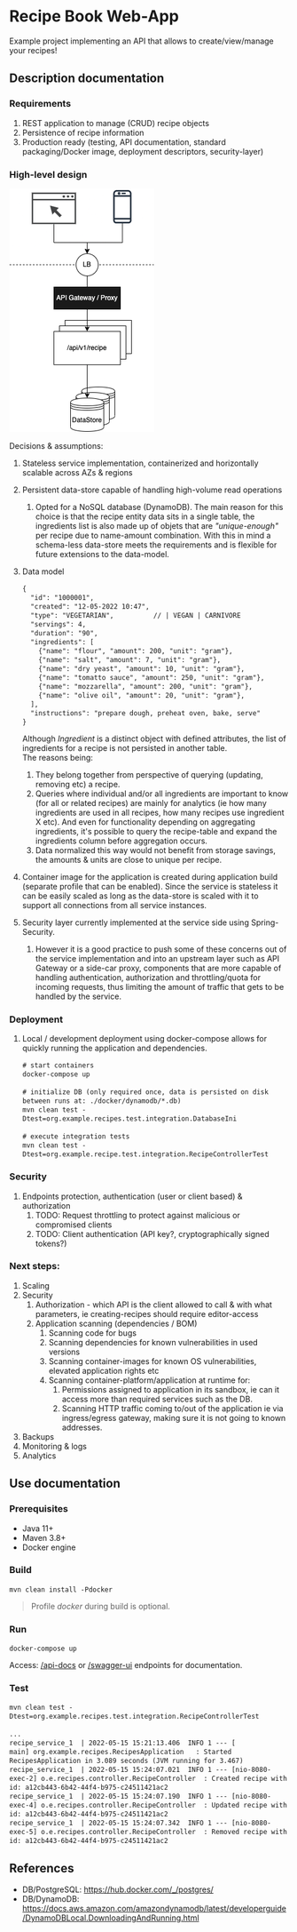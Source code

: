 # Recipe Book Web-App

Example project implementing an API that allows to create/view/manage your recipes!

## Description documentation

### Requirements

1. REST application to manage (CRUD) recipe objects
2. Persistence of recipe information
3. Production ready (testing, API documentation, standard packaging/Docker image, deployment descriptors, security-layer)

### High-level design

![Recipe service high-level diagram](./img/recipe_hld.drawio.png "Recipe service high-level diagram")

Decisions & assumptions:

1. Stateless service implementation, containerized and horizontally scalable across AZs & regions
2. Persistent data-store capable of handling high-volume read operations
    1. Opted for a NoSQL database (DynamoDB). The main reason for this choice is that the recipe entity data sits in a single table, the ingredients list is also made up of objets that are _"unique-enough"_ per recipe due to name-amount combination. With this in mind a schema-less data-store meets the requirements and is flexible for future extensions to the data-model.
3. Data model
   ````
   {
     "id": "1000001",
     "created": "12-05-2022 10:47",
     "type": "VEGETARIAN",          // | VEGAN | CARNIVORE
     "servings": 4,
     "duration": "90",
     "ingredients": [
       {"name": "flour", "amount": 200, "unit": "gram"},
       {"name": "salt", "amount": 7, "unit": "gram"},
       {"name": "dry yeast", "amount": 10, "unit": "gram"},
       {"name": "tomatto sauce", "amount": 250, "unit": "gram"},
       {"name": "mozzarella", "amount": 200, "unit": "gram"},
       {"name": "olive oil", "amount": 20, "unit": "gram"},
     ],
     "instructions": "prepare dough, preheat oven, bake, serve"
   }
   ````
   Although _Ingredient_ is a distinct object with defined attributes, the list of ingredients for a recipe is not persisted in another table.  
   The reasons being:
   1. They belong together from perspective of querying (updating, removing etc) a recipe.
   2. Queries where individual and/or all ingredients are important to know (for all or related recipes) are mainly for analytics (ie how many ingredients are used in all recipes, how many recipes use ingredient X etc).  And even for functionality depending on aggregating ingredients, it's possible to query the recipe-table and expand the ingredients column before aggregation occurs.
   3. Data normalized this way would not benefit from storage savings, the amounts & units are close to unique per recipe. 

4. Container image for the application is created during application build (separate profile that can be enabled). Since the service is stateless it can be easily scaled as long as the data-store is scaled with it to support all connections from all service instances.
5. Security layer currently implemented at the service side using Spring-Security.
   1. However it is a good practice to push some of these concerns out of the service implementation and into an upstream layer such as API Gateway or a side-car proxy, components that are more capable of handling authentication, authorization and throttling/quota for incoming requests, thus limiting the amount of traffic that gets to be handled by the service.

### Deployment

1. Local / development deployment using docker-compose allows for quickly running the application and dependencies.
    ````
    # start containers
    docker-compose up

    # initialize DB (only required once, data is persisted on disk between runs at: ./docker/dynamodb/*.db)
    mvn clean test -Dtest=org.example.recipes.test.integration.DatabaseIni

    # execute integration tests
    mvn clean test -Dtest=org.example.recipe.test.integration.RecipeControllerTest
    ````

### Security

1. Endpoints protection, authentication (user or client based) & authorization
   1. TODO: Request throttling to protect against malicious or compromised clients
   2. TODO: Client authentication (API key?, cryptographically signed tokens?)

### Next steps:

1. Scaling
2. Security
   1. Authorization - which API is the client allowed to call & with what parameters, ie creating-recipes should require editor-access
   2. Application scanning (dependencies / BOM)
      1. Scanning code for bugs
      2. Scanning dependencies for known vulnerabilities in used versions
      3. Scanning container-images for known OS vulnerabilities, elevated application rights etc
      4. Scanning container-platform/application at runtime for:
          1. Permissions assigned to application in its sandbox, ie can it access more than required services such as the DB.
          2. Scanning HTTP traffic coming to/out of the application ie via ingress/egress gateway, making sure it is not going to known addresses.
3. Backups
4. Monitoring & logs
5. Analytics

## Use documentation

### Prerequisites

- Java 11+
- Maven 3.8+
- Docker engine

### Build

````
mvn clean install -Pdocker
````
> Profile _docker_ during build is optional.

### Run

````
docker-compose up
````

Access: [/api-docs](http://localhost:8080/api-docs) or [/swagger-ui](http://localhost:8080/swagger-ui/index.html) endpoints for documentation.

### Test

````
mvn clean test -Dtest=org.example.recipes.test.integration.RecipeControllerTest

...
recipe_service_1  | 2022-05-15 15:21:13.406  INFO 1 --- [           main] org.example.recipes.RecipesApplication   : Started RecipesApplication in 3.089 seconds (JVM running for 3.467)
recipe_service_1  | 2022-05-15 15:24:07.021  INFO 1 --- [nio-8080-exec-2] o.e.recipes.controller.RecipeController  : Created recipe with id: a12cb443-6b42-44f4-b975-c24511421ac2
recipe_service_1  | 2022-05-15 15:24:07.190  INFO 1 --- [nio-8080-exec-4] o.e.recipes.controller.RecipeController  : Updated recipe with id: a12cb443-6b42-44f4-b975-c24511421ac2
recipe_service_1  | 2022-05-15 15:24:07.342  INFO 1 --- [nio-8080-exec-5] o.e.recipes.controller.RecipeController  : Removed recipe with id: a12cb443-6b42-44f4-b975-c24511421ac2
````

## References

- DB/PostgreSQL: https://hub.docker.com/_/postgres/
- DB/DynamoDB: https://docs.aws.amazon.com/amazondynamodb/latest/developerguide/DynamoDBLocal.DownloadingAndRunning.html
